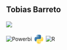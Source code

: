 ## Tobias Barreto

<a href="https://github-readme-stats.vercel.app/api/top-langs/?username=tobiasrbarreto&show_icons=true&theme=github_dark_dimmed">
  <img align="center" src="https://github-readme-stats.vercel.app/api/top-langs/?username=tobiasrbarreto&show_icons=true&theme=github_dark_dimmed" />
</a>

<!--
Tutorial:
https://github.com/anuraghazra/github-readme-stats/blob/master/readme.md#github-stats-card
 [![Anurag's GitHub stats](https://github-readme-stats.vercel.app/api?username=tobiasrbarreto&show_icons=true&theme=github_dark_dimmed)](https://github.com/anuraghazra/github-readme-stats) 
-->

<div style="display: inline_block"><br>
  <img align="center" alt="Powerbi" height="30" width="30" src="https://img.icons8.com/fluency/48/power-bi-2021.png" alt="power-bi-2021"/>
  <img align="center" alt="Python" height="30" width="30" src="https://raw.githubusercontent.com/devicons/devicon/master/icons/python/python-original.svg">
  <img align="center" alt="R" height="30" width="30" src="https://img.icons8.com/fluency/48/r-project.png" alt="r-project"/> 
</div>

<!--
  ##
<div> 
  <a href=""><img src="https://img.shields.io/badge/YouTube-FF0000?style=for-the-badge&logo=youtube&logoColor=white" target="_blank"></a>
  <a href=""><img src="https://img.shields.io/badge/-Instagram-%23E4405F?style=for-the-badge&logo=instagram&logoColor=white" target="_blank"></a>
 	<a href=""><img src="https://img.shields.io/badge/Twitch-9146FF?style=for-the-badge&logo=twitch&logoColor=white" target="_blank"></a>
 <a href=""><img src="https://img.shields.io/badge/Discord-7289DA?style=for-the-badge&logo=discord&logoColor=white" target="_blank"></a> 
  <a href = ""><img src="https://img.shields.io/badge/-Gmail-%23333?style=for-the-badge&logo=gmail&logoColor=white" target="_blank"></a>
  <a href=""><img src="https://img.shields.io/badge/-LinkedIn-%230077B5?style=for-the-badge&logo=linkedin&logoColor=white" target="_blank"></a> 
  
</div>
-->
